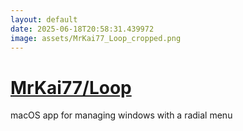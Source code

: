```yaml
---
layout: default
date: 2025-06-18T20:58:31.439972
image: assets/MrKai77_Loop_cropped.png
---
```


# [MrKai77/Loop](https://github.com/MrKai77/Loop)

macOS app for managing windows with a radial menu

